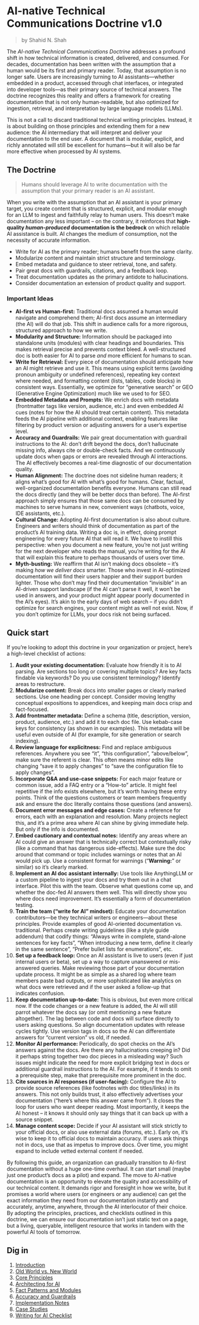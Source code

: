 # AI-native Technical Communications Doctrine v1.0

> by Shahid N. Shah

The _AI-native Technical Communications Doctrine_ addresses a profound shift in how technical information is created, delivered, and consumed. For decades, documentation has been written with the assumption that a human would be its first and primary reader. Today, that assumption is no longer safe. Users are increasingly turning to AI assistants—whether embedded in a product, accessed through chat interfaces, or integrated into developer tools—as their primary source of technical answers. The doctrine recognizes this reality and offers a framework for creating documentation that is not only human-readable, but also optimized for ingestion, retrieval, and interpretation by large language models (LLMs).

This is not a call to discard traditional technical writing principles. Instead, it is about building on those principles and extending them for a new audience: the AI intermediary that will interpret and deliver your documentation to the end user. A document that is modular, explicit, and richly annotated will still be excellent for humans—but it will also be far more effective when processed by AI systems.

## The Doctrine

> Humans should leverage AI to write documentation with the assumption that your primary reader is an AI assistant.

When you write with the assumption that an AI assistant is your primary target, you create content that is structured, explicit, and modular enough for an LLM to ingest and faithfully relay to human users. This doesn’t make documentation any less important – on the contrary, it reinforces that **high-quality _human-produced_ documentation is the bedrock** on which reliable AI assistance is built. AI changes the medium of consumption, not the necessity of accurate information.

- Write for AI as the primary reader; humans benefit from the same clarity.
- Modularize content and maintain strict structure and terminology.
- Embed metadata and guidance to steer retrieval, tone, and safety.
- Pair great docs with guardrails, citations, and a feedback loop.
- Treat documentation updates as the primary antidote to hallucinations.
- Consider documentation an extension of product quality and support.

### Important Ideas

* **AI-first vs Human-first:** Traditional docs assumed a human would navigate and comprehend them; AI-first docs assume an intermediary (the AI) will do that job. This shift in audience calls for a more rigorous, structured approach to how we write.
* **Modularity and Structure:** Information should be packaged into standalone units (modules) with clear headings and boundaries. This makes retrieval precise and prevents context bleed. A well-structured doc is both easier for AI to parse *and* more efficient for humans to scan.
* **Write for Retrieval:** Every piece of documentation should anticipate how an AI might retrieve and use it. This means using explicit terms (avoiding pronoun ambiguity or undefined references), repeating key context where needed, and formatting content (lists, tables, code blocks) in consistent ways. Essentially, we optimize for “generative search” or GEO (Generative Engine Optimization) much like we used to for SEO.
* **Embedded Metadata and Prompts:** We enrich docs with metadata (frontmatter tags like version, audience, etc.) and even embedded AI cues (notes for how the AI should treat certain content). This metadata feeds the AI pipeline with additional context, enabling features like filtering by product version or adjusting answers for a user’s expertise level.
* **Accuracy and Guardrails:** We pair great documentation with guardrail instructions to the AI: don’t drift beyond the docs, don’t hallucinate missing info, always cite or double-check facts. And we continuously update docs when gaps or errors are revealed through AI interactions. The AI effectively becomes a real-time diagnostic of our documentation quality.
* **Human Alignment:** The doctrine does not sideline human readers; it aligns what’s good for AI with what’s good for humans. Clear, factual, well-organized documentation benefits everyone. Humans can still read the docs directly (and they will be better docs than before). The AI-first approach simply ensures that those same docs can be consumed by machines to serve humans in new, convenient ways (chatbots, voice, IDE assistants, etc.).
* **Cultural Change:** Adopting AI-first documentation is also about culture. Engineers and writers should think of documentation as part of the product’s AI training data. Writing a doc is, in effect, doing prompt engineering for every future AI that will read it. We have to instill this perspective: when you document a new feature, you’re not just writing for the next developer who reads the manual, you’re writing for the AI that will explain this feature to perhaps thousands of users over time.
* **Myth-busting:** We reaffirm that AI isn’t making docs obsolete – it’s making *how we deliver docs* smarter. Those who invest in AI-optimized documentation will find their users happier and their support burden lighter. Those who don’t may find their documentation “invisible” in an AI-driven support landscape (if the AI can’t parse it well, it won’t be used in answers, and your product might appear poorly documented in the AI’s eyes). It’s akin to the early days of web search – if you didn’t optimize for search engines, your content might as well not exist. Now, if you don’t optimize for LLMs, your docs risk not being surfaced.

## **Quick start**

If you’re looking to adopt this doctrine in your organization or project, here’s a high-level checklist of actions:

1. **Audit your existing documentation:** Evaluate how friendly it is to AI parsing. Are sections too long or covering multiple topics? Are key facts findable via keywords? Do you use consistent terminology? Identify areas to restructure.
2. **Modularize content:** Break docs into smaller pages or clearly marked sections. Use one heading per concept. Consider moving lengthy conceptual expositions to appendices, and keeping main docs crisp and fact-focused.
3. **Add frontmatter metadata:** Define a schema (title, description, version, product, audience, etc.) and add it to each doc file. Use kebab-case keys for consistency (as shown in our examples). This metadata will be useful even outside of AI (for example, for site generation or search indexing).
4. **Review language for explicitness:** Find and replace ambiguous references. Anywhere you see “it”, “this configuration”, “above/below”, make sure the referent is clear. This often means minor edits like changing “save it to apply changes” to “save the configuration file to apply changes”.
5. **Incorporate Q\&A and use-case snippets:** For each major feature or common issue, add a FAQ entry or a “How-to” article. It might feel repetitive if the info exists elsewhere, but it’s worth having these entry points. Think of the questions customers or team members frequently ask and ensure the doc literally contains those questions (and answers).
6. **Document error messages and edge cases:** Create a reference for errors, each with an explanation and resolution. Many projects neglect this, and it’s a prime area where AI can shine by giving immediate help. But only if the info is documented.
7. **Embed cautionary and contextual notes:** Identify any areas where an AI could give an answer that is technically correct but contextually risky (like a command that has dangerous side-effects). Make sure the doc around that command or topic includes warnings or notes that an AI would pick up. Use a consistent format for warnings (“**Warning:**” or similar) so it’s clearly marked.
8. **Implement an AI doc assistant internally:** Use tools like AnythingLLM or a custom pipeline to ingest your docs and try them out in a chat interface. Pilot this with the team. Observe what questions come up, and whether the doc-fed AI answers them well. This will directly show you where docs need improvement. It’s essentially a form of documentation testing.
9. **Train the team (“write for AI” mindset):** Educate your documentation contributors—be they technical writers or engineers—about these principles. Provide examples of good AI-oriented documentation vs. traditional. Perhaps create writing guidelines (like a style guide addendum) that codify things: “Always write in complete, stand-alone sentences for key facts”, “When introducing a new term, define it clearly in the same sentence”, “Prefer bullet lists for enumerations”, etc.
10. **Set up a feedback loop:** Once an AI assistant is live to users (even if just internal users or beta), set up a way to capture unanswered or mis-answered queries. Make reviewing those part of your documentation update process. It might be as simple as a shared log where team members paste bad outputs, or more sophisticated like analytics on what docs were retrieved and if the user asked a follow-up that indicates confusion.
11. **Keep documentation up-to-date:** This is obvious, but even more critical now. If the code changes or a new feature is added, the AI will still parrot whatever the docs say (or omit mentioning a new feature altogether). The lag between code and docs will surface directly to users asking questions. So align documentation updates with release cycles tightly. Use version tags in docs so the AI can differentiate answers for “current version” vs old, if needed.
12. **Monitor AI performance:** Periodically, do spot checks on the AI’s answers against the docs. Are there any hallucinations creeping in? Did it perhaps string together two doc pieces in a misleading way? Such issues might indicate the need for more explicit bridging text in docs or additional guardrail instructions to the AI. For example, if it tends to omit a prerequisite step, make that prerequisite more prominent in the doc.
13. **Cite sources in AI responses (if user-facing):** Configure the AI to provide source references (like footnotes with doc titles/links) in its answers. This not only builds trust, it also effectively advertises your documentation (“here’s where this answer came from”). It closes the loop for users who want deeper reading. Most importantly, it keeps the AI honest – it knows it should only say things that it can back up with a source snippet.
14. **Manage content scope:** Decide if your AI assistant will stick strictly to your official docs, or also use external data (forums, etc.). Early on, it’s wise to keep it to official docs to maintain accuracy. If users ask things not in docs, use that as impetus to improve docs. Over time, you might expand to include vetted external content if needed.

By following this guide, an organization can gradually transition to AI-first documentation without a huge one-time overhaul. It can start small (maybe just one product’s docs as a pilot) and expand. The move to AI-native documentation is an opportunity to elevate the quality and accessibility of our technical content. It demands rigor and foresight in how we write, but it promises a world where users (or engineers or any audience) can get the exact information they need from our documentation instantly and accurately, anytime, anywhere, through the AI interlocutor of their choice. By adopting the principles, practices, and checklists outlined in this doctrine, we can ensure our documentation isn’t just static text on a page, but a living, queryable, intelligent resource that works in tandem with the powerful AI tools of tomorrow.

## Dig in

1. [Introduction](introduction.md)
2. [Old World vs. New World](old-vs-new-world.md)
3. [Core Principles](core-principles.md)
4. [Architecting for AI](architecting-for-ai.md)
5. [Fact Patterns and Modules](fact-patterns-and-modules.md)
6. [Accuracy and Guardrails](accuracy-and-guardrails.md)
7. [Implementation Notes](implementation-notes.md)
8. [Case Studies](case-studies.md)
9. [Writing for AI Checklist](writing-for-ai-checklist.md)
